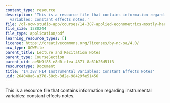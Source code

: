 ```yaml
---
content_type: resource
description: 'This is a resource file that contains information regarding instrumental
  variables: constant effects notes.'
file: /ol-ocw-studio-app/courses/14-387-applied-econometrics-mostly-harmless-big-data-fall-2014/264048a6a37858cb3d2e98429fe51456_MIT14_387F14_Const_effects.pdf
file_size: 1280244
file_type: application/pdf
learning_resource_types: []
license: https://creativecommons.org/licenses/by-nc-sa/4.0/
ocw_type: OCWFile
parent_title: Lecture and Recitation Notes
parent_type: CourseSection
parent_uid: ae5b9f85-e8d0-cfea-4371-8a61b26d51f3
resourcetype: Document
title: '14.387 F14 Instrumental Variables: Constant Effects Notes'
uid: 264048a6-a378-58cb-3d2e-98429fe51456
---
```

This is a resource file that contains information regarding instrumental variables: constant effects notes.